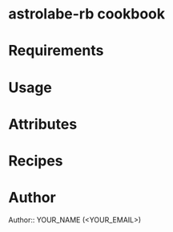 # astrolabe-rb cookbook

# Requirements

# Usage

# Attributes

# Recipes

# Author

Author:: YOUR_NAME (<YOUR_EMAIL>)
